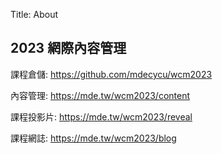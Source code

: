 Title: About

## 2023 網際內容管理

課程倉儲: <a href="https://github.com/mdecycu/wcm2023">https://github.com/mdecycu/wcm2023</a>

內容管理: <a href="https://mde.tw/wcm2023/content">https://mde.tw/wcm2023/content</a>

課程投影片: <a href="https://mde.tw/wcm2023/reveal">https://mde.tw/wcm2023/reveal</a>

課程網誌: <a href="https://mde.tw/wcm2023/blog">https://mde.tw/wcm2023/blog</a>








